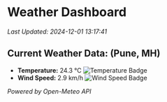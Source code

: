 
# Weather Dashboard

_Last Updated: 2024-12-01 13:17:41_

## Current Weather Data: (Pune, MH)
- **Temperature:** 24.3 °C ![Temperature Badge](https://img.shields.io/badge/Temperature-Medium%20Temp-green)
- **Wind Speed:** 2.9 km/h ![Wind Speed Badge](https://img.shields.io/badge/Wind%20Speed-Low%20Wind-blue)

*Powered by Open-Meteo API*
